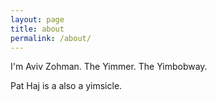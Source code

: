 ```yaml
---
layout: page
title: about
permalink: /about/
---
```


I'm Aviv Zohman. The Yimmer. The Yimbobway.    

Pat Haj is a also a yimsicle. 
